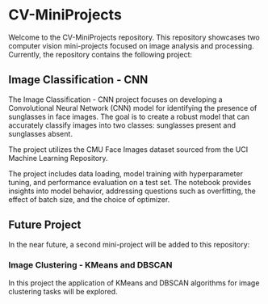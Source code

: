 # CV-MiniProjects

Welcome to the CV-MiniProjects repository.
This repository showcases two computer vision mini-projects focused on image analysis and processing. 
Currently, the repository contains the following project:

## Image Classification - CNN

The Image Classification - CNN project focuses on developing a Convolutional Neural Network (CNN) model for identifying the presence of sunglasses in face images. The goal is to create a robust model that can accurately classify images into two classes: sunglasses present and sunglasses absent.

The project utilizes the CMU Face Images dataset sourced from the UCI Machine Learning Repository.

The project includes data loading, model training with hyperparameter tuning, and performance evaluation on a test set. 
The notebook provides insights into model behavior, addressing questions such as overfitting, the effect of batch size, and the choice of optimizer.

## Future Project

In the near future, a second mini-project will be added to this repository:

### Image Clustering - KMeans and DBSCAN

In this project the application of KMeans and DBSCAN algorithms for image clustering tasks will be explored.
